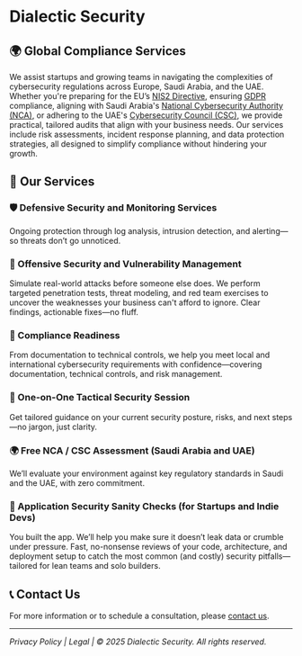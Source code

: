 # Dialectic Security

## 🌍 Global Compliance Services

We assist startups and growing teams in navigating the complexities of cybersecurity regulations across Europe, Saudi Arabia, and the UAE. Whether you're preparing for the EU’s [NIS2 Directive](https://nis2directive.eu/what-is-nis2/), ensuring [GDPR](https://gdpr.eu/) compliance, aligning with Saudi Arabia's [National Cybersecurity Authority (NCA)](https://nca.gov.sa/en/), or adhering to the UAE's [Cybersecurity Council (CSC)](https://csc.gov.ae/en/home), we provide practical, tailored audits that align with your business needs. Our services include risk assessments, incident response planning, and data protection strategies, all designed to simplify compliance without hindering your growth.

## 🔐 Our Services

### 🛡️ Defensive Security and Monitoring Services
Ongoing protection through log analysis, intrusion detection, and alerting—so threats don’t go unnoticed.

### 🎯 Offensive Security and Vulnerability Management
Simulate real-world attacks before someone else does. We perform targeted penetration tests, threat modeling, and red team exercises to uncover the weaknesses your business can't afford to ignore. Clear findings, actionable fixes—no fluff.

### 📜 Compliance Readiness
From documentation to technical controls, we help you meet local and international cybersecurity requirements with confidence—covering documentation, technical controls, and risk management.

### 🤝 One-on-One Tactical Security Session
Get tailored guidance on your current security posture, risks, and next steps—no jargon, just clarity.

### 🌍 Free NCA / CSC Assessment (Saudi Arabia and UAE)
We’ll evaluate your environment against key regulatory standards in Saudi and the UAE, with zero commitment.

### 🧪 Application Security Sanity Checks (for Startups and Indie Devs)
You built the app. We’ll help you make sure it doesn’t leak data or crumble under pressure. Fast, no-nonsense reviews of your code, architecture, and deployment setup to catch the most common (and costly) security pitfalls—tailored for lean teams and solo builders.

## 📞 Contact Us

For more information or to schedule a consultation, please [contact us](mailto:contact@dialecticsecurity.com).

---

*Privacy Policy | Legal | © 2025 Dialectic Security. All rights reserved.*
